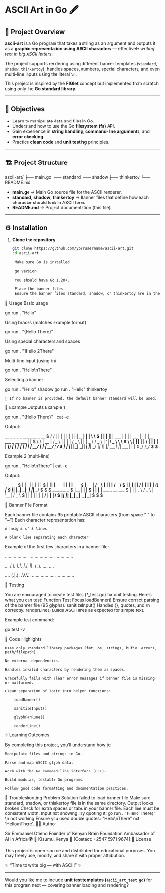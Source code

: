 # ASCII Art in Go 🖋️

## 📘 Project Overview

**ascii-art** is a Go program that takes a string as an argument and outputs it as a **graphic representation using ASCII characters** — effectively *writing text in big ASCII letters*.  

The project supports rendering using different banner templates (`standard`, `shadow`, `thinkertoy`), handles spaces, numbers, special characters, and even multi-line inputs using the literal `\n`.

This project is inspired by the **FIGlet** concept but implemented from scratch using only the **Go standard library**.

---

## 🎯 Objectives

- Learn to manipulate data and files in Go.
- Understand how to use the Go **filesystem (fs)** API.
- Gain experience in **string handling**, **command-line arguments**, and **error checking**.
- Practice **clean code** and **unit testing** principles.

---

## 🏗️ Project Structure

ascii-art/
├── main.go
├── standard
├── shadow
├── thinkertoy
└── README.md


- **main.go** → Main Go source file for the ASCII renderer.  
- **standard**, **shadow**, **thinkertoy** → Banner files that define how each character should look in ASCII form.  
- **README.md** → Project documentation (this file).  

---

## ⚙️ Installation

1. **Clone the repository**
   ```bash
   git clone https://github.com/yourusername/ascii-art.git
   cd ascii-art

    Make sure Go is installed

    go version

    You should have Go 1.20+.

    Place the banner files
    Ensure the banner files standard, shadow, or thinkertoy are in the same directory as main.go.

🚀 Usage
Basic usage

go run . "Hello"

Using braces (matches example format)

go run . "{Hello There}"

Using special characters and spaces

go run . "1Hello 2There"

Multi-line input (using \n)

go run . "Hello\nThere"

Selecting a banner

go run . "Hello" shadow
go run . "Hello" thinkertoy

    🔹 If no banner is provided, the default banner standard will be used.

🧠 Example Outputs
Example 1

go run . "{Hello There}" | cat -e

Output:

   __  _    _          _   _                 _______   _                           __    $
  / / | |  | |        | | | |               |__   __| | |                          \ \   $
 | |  | |__| |   ___  | | | |   ___            | |    | |__     ___   _ __    ___   | |  $
/ /   |  __  |  / _ \ | | | |  / _ \           | |    |  _ \   / _ \ | '__|  / _ \   \ \ $
\ \   | |  | | |  __/ | | | | | (_) |          | |    | | | | |  __/ | |    |  __/   / / $
 | |  |_|  |_|  \___| |_| |_|  \___/           |_|    |_| |_|  \___| |_|     \___|  | |  $
  \_\                                                                              /_/   $
                                                                                         $

Example 2 (multi-line)

go run . "Hello\nThere" | cat -e

Output:

 _    _          _   _          $
| |  | |        | | | |         $
| |__| |   ___  | | | |   ___   $
|  __  |  / _ \ | | | |  / _ \  $
| |  | | |  __/ | | | | | (_) | $
|_|  |_|  \___| |_| |_|  \___/  $
                                $
                                $
 _______   _                           $
|__   __| | |                          $
   | |    | |__     ___   _ __    ___  $
   | |    |  _ \   / _ \ | '__|  / _ \ $
   | |    | | | | |  __/ | |    |  __/ $
   |_|    |_| |_|  \___| |_|     \___| $
                                       $
                                       $

🧩 Banner File Format

Each banner file contains 95 printable ASCII characters (from space " " to "~")
Each character representation has:

    A height of 8 lines

    A blank line separating each character

Example of the first few characters in a banner file:

......
......
......
......
......
......
......
......

._..
|.|.
|.|.
|.|.
|_|.
(_).
....
....

._._..
(.|.).
.V.V..
......
......
......
......
......

🧪 Testing

You are encouraged to create test files (*_test.go) for unit testing.
Here’s what you can test:
Function	Test Focus
loadBanner()	Ensure correct parsing of the banner file (95 glyphs).
sanitizeInput()	Handles {}, quotes, and \n correctly.
renderLine()	Builds ASCII lines as expected for simple text.

Example test command:

go test -v

🧱 Code Highlights

    Uses only standard library packages (fmt, os, strings, bufio, errors, path/filepath).

    No external dependencies.

    Handles invalid characters by rendering them as spaces.

    Gracefully fails with clear error messages if banner file is missing or malformed.

    Clean separation of logic into helper functions:

        loadBanner()

        sanitizeInput()

        glyphForRune()

        renderLine()

💡 Learning Outcomes

By completing this project, you’ll understand how to:

    Manipulate files and strings in Go.

    Parse and map ASCII glyph data.

    Work with the Go command-line interface (CLI).

    Build modular, testable Go programs.

    Follow good code formatting and documentation practices.

🧰 Troubleshooting
Problem	Solution
failed to load banner file	Make sure standard, shadow, or thinkertoy file is in the same directory.
Output looks broken	Check for extra spaces or tabs in your banner file. Each line must be consistent width.
Input not showing	Try quoting it: go run . "{Hello There}"
\n not working	Ensure you used double quotes: "Hello\nThere" not 'Hello\nThere'.
🧑‍💻 Author

Sir Emmanuel Otieno
Founder of Kenyan Brain Foundation
Ambassador of AI in Africa 🌍
📍 Kisumu, Kenya
📧 [Contact: +2547 5971 9674]
📜 License

This project is open-source and distributed for educational purposes.
You may freely use, modify, and share it with proper attribution.

✨ “Time to write big — with ASCII!” ✨


---

Would you like me to include **unit test templates (`ascii_art_test.go`)** for this program next — covering banner loading and rendering?
